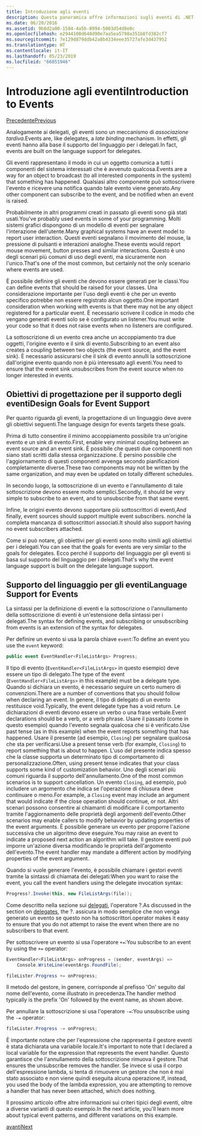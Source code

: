 ```yaml
---
title: Introduzione agli eventi
description: Questa panoramica offre informazioni sugli eventi di .NET Core e sugli obiettivi di progettazione del linguaggio per gli eventi.
ms.date: 06/20/2016
ms.assetid: 9b8d2a00-1584-4a5b-8994-5003d54d8e0c
ms.openlocfilehash: e2944100d648d90e7aa5ea5798a351b8fd382cf7
ms.sourcegitcommit: 7e129d879ddb42a8b4334eee35727afe3d437952
ms.translationtype: HT
ms.contentlocale: it-IT
ms.lasthandoff: 05/23/2019
ms.locfileid: "66051946"
---
```

# <a name="introduction-to-events"></a><span data-ttu-id="8e8d1-103">Introduzione agli eventi</span><span class="sxs-lookup"><span data-stu-id="8e8d1-103">Introduction to Events</span></span>

[<span data-ttu-id="8e8d1-104">Precedente</span><span class="sxs-lookup"><span data-stu-id="8e8d1-104">Previous</span></span>](delegates-patterns.md)

<span data-ttu-id="8e8d1-105">Analogamente ai delegati, gli eventi sono un meccanismo di *associazione tardiva*.</span><span class="sxs-lookup"><span data-stu-id="8e8d1-105">Events are, like delegates, a *late binding* mechanism.</span></span> <span data-ttu-id="8e8d1-106">In effetti, gli eventi hanno alla base il supporto del linguaggio per i delegati.</span><span class="sxs-lookup"><span data-stu-id="8e8d1-106">In fact, events are built on the language support for delegates.</span></span>

<span data-ttu-id="8e8d1-107">Gli eventi rappresentano il modo in cui un oggetto comunica a tutti i componenti del sistema interessati che è avvenuto qualcosa.</span><span class="sxs-lookup"><span data-stu-id="8e8d1-107">Events are a way for an object to broadcast (to all interested components in the system) that something has happened.</span></span> <span data-ttu-id="8e8d1-108">Qualsiasi altro componente può sottoscrivere l'evento e ricevere una notifica quando tale evento viene generato.</span><span class="sxs-lookup"><span data-stu-id="8e8d1-108">Any other component can subscribe to the event, and be notified when an event is raised.</span></span>

<span data-ttu-id="8e8d1-109">Probabilmente in altri programmi creati in passato gli eventi sono già stati usati.</span><span class="sxs-lookup"><span data-stu-id="8e8d1-109">You've probably used events in some of your programming.</span></span> <span data-ttu-id="8e8d1-110">Molti sistemi grafici dispongono di un modello di eventi per segnalare l'interazione dell'utente.</span><span class="sxs-lookup"><span data-stu-id="8e8d1-110">Many graphical systems have an event model to report user interaction.</span></span> <span data-ttu-id="8e8d1-111">Questi eventi segnalano il movimento del mouse, la pressione di pulsanti e interazioni analoghe.</span><span class="sxs-lookup"><span data-stu-id="8e8d1-111">These events would report mouse movement, button presses and similar interactions.</span></span> <span data-ttu-id="8e8d1-112">Questo è uno degli scenari più comuni di uso degli eventi, ma sicuramente non l'unico.</span><span class="sxs-lookup"><span data-stu-id="8e8d1-112">That's one of the most common, but certainly not the only scenario where events are used.</span></span>

<span data-ttu-id="8e8d1-113">È possibile definire gli eventi che devono essere generati per le classi.</span><span class="sxs-lookup"><span data-stu-id="8e8d1-113">You can define events that should be raised for your classes.</span></span> <span data-ttu-id="8e8d1-114">Una considerazione importante per l'uso degli eventi è che per un evento specifico potrebbe non essere registrato alcun oggetto.</span><span class="sxs-lookup"><span data-stu-id="8e8d1-114">One important consideration when working with events is that there may not be any object registered for a particular event.</span></span> <span data-ttu-id="8e8d1-115">È necessario scrivere il codice in modo che vengano generati eventi solo se è configurato un listener.</span><span class="sxs-lookup"><span data-stu-id="8e8d1-115">You must write your code so that it does not raise events when no listeners are configured.</span></span>

<span data-ttu-id="8e8d1-116">La sottoscrizione di un evento crea anche un accoppiamento tra due oggetti, l'origine evento e il sink di evento.</span><span class="sxs-lookup"><span data-stu-id="8e8d1-116">Subscribing to an event also creates a coupling between two objects (the event source, and the event sink).</span></span> <span data-ttu-id="8e8d1-117">È necessario assicurarsi che il sink di evento annulli la sottoscrizione dall'origine evento quando non è più interessato agli eventi.</span><span class="sxs-lookup"><span data-stu-id="8e8d1-117">You need to ensure that the event sink unsubscribes from the event source when no longer interested in events.</span></span>

## <a name="design-goals-for-event-support"></a><span data-ttu-id="8e8d1-118">Obiettivi di progettazione per il supporto degli eventi</span><span class="sxs-lookup"><span data-stu-id="8e8d1-118">Design Goals for Event Support</span></span>

<span data-ttu-id="8e8d1-119">Per quanto riguarda gli eventi, la progettazione di un linguaggio deve avere gli obiettivi seguenti.</span><span class="sxs-lookup"><span data-stu-id="8e8d1-119">The language design for events targets these goals.</span></span>

<span data-ttu-id="8e8d1-120">Prima di tutto consentire il minimo accoppiamento possibile tra un'origine evento e un sink di evento.</span><span class="sxs-lookup"><span data-stu-id="8e8d1-120">First, enable very minimal coupling between an event source and an event sink.</span></span> <span data-ttu-id="8e8d1-121">È possibile che questi due componenti non siano stati scritti dalla stessa organizzazione. È persino possibile che l'aggiornamento di questi componenti avvenga secondo pianificazioni completamente diverse.</span><span class="sxs-lookup"><span data-stu-id="8e8d1-121">These two components may not be written by the same organization, and may even be updated on totally different schedules.</span></span>

<span data-ttu-id="8e8d1-122">In secondo luogo, la sottoscrizione di un evento e l'annullamento di tale sottoscrizione devono essere molto semplici.</span><span class="sxs-lookup"><span data-stu-id="8e8d1-122">Secondly, it should be very simple to subscribe to an event, and to unsubscribe from that same event.</span></span>

<span data-ttu-id="8e8d1-123">Infine, le origini evento devono supportare più sottoscrittori di eventi,</span><span class="sxs-lookup"><span data-stu-id="8e8d1-123">And finally, event sources should support multiple event subscribers.</span></span> <span data-ttu-id="8e8d1-124">nonché la completa mancanza di sottoscrittori associati.</span><span class="sxs-lookup"><span data-stu-id="8e8d1-124">It should also support having no event subscribers attached.</span></span>

<span data-ttu-id="8e8d1-125">Come si può notare, gli obiettivi per gli eventi sono molto simili agli obiettivi per i delegati.</span><span class="sxs-lookup"><span data-stu-id="8e8d1-125">You can see that the goals for events are very similar to the goals for delegates.</span></span>
<span data-ttu-id="8e8d1-126">Ecco perché il supporto del linguaggio per gli eventi si basa sul supporto del linguaggio per i delegati.</span><span class="sxs-lookup"><span data-stu-id="8e8d1-126">That's why the event language support is built on the delegate language support.</span></span>

## <a name="language-support-for-events"></a><span data-ttu-id="8e8d1-127">Supporto del linguaggio per gli eventi</span><span class="sxs-lookup"><span data-stu-id="8e8d1-127">Language Support for Events</span></span>

<span data-ttu-id="8e8d1-128">La sintassi per la definizione di eventi e la sottoscrizione o l'annullamento della sottoscrizione di eventi è un'estensione della sintassi per i delegati.</span><span class="sxs-lookup"><span data-stu-id="8e8d1-128">The syntax for defining events, and subscribing or unsubscribing from events is an extension of the syntax for delegates.</span></span>

<span data-ttu-id="8e8d1-129">Per definire un evento si usa la parola chiave `event`:</span><span class="sxs-lookup"><span data-stu-id="8e8d1-129">To define an event you use the `event` keyword:</span></span>

```csharp
public event EventHandler<FileListArgs> Progress;
```

<span data-ttu-id="8e8d1-130">Il tipo di evento (`EventHandler<FileListArgs>` in questo esempio) deve essere un tipo di delegato.</span><span class="sxs-lookup"><span data-stu-id="8e8d1-130">The type of the event (`EventHandler<FileListArgs>` in this example) must be a delegate type.</span></span> <span data-ttu-id="8e8d1-131">Quando si dichiara un evento, è necessario seguire un certo numero di convenzioni.</span><span class="sxs-lookup"><span data-stu-id="8e8d1-131">There are a number of conventions that you should follow when declaring an event.</span></span> <span data-ttu-id="8e8d1-132">In genere, il tipo di delegato di un evento restituisce void.</span><span class="sxs-lookup"><span data-stu-id="8e8d1-132">Typically, the event delegate type has a void return.</span></span>
<span data-ttu-id="8e8d1-133">Le dichiarazioni di eventi devono essere un verbo o una frase verbale.</span><span class="sxs-lookup"><span data-stu-id="8e8d1-133">Event declarations should be a verb, or a verb phrase.</span></span>
<span data-ttu-id="8e8d1-134">Usare il passato (come in questo esempio) quando l'evento segnala qualcosa che si è verificato.</span><span class="sxs-lookup"><span data-stu-id="8e8d1-134">Use past tense (as in this example) when the event reports something that has happened.</span></span> <span data-ttu-id="8e8d1-135">Usare il presente (ad esempio, `Closing`) per segnalare qualcosa che sta per verificarsi.</span><span class="sxs-lookup"><span data-stu-id="8e8d1-135">Use a present tense verb (for example, `Closing`) to report something that is about to happen.</span></span> <span data-ttu-id="8e8d1-136">L'uso del presente indica spesso che la classe supporta un determinato tipo di comportamento di personalizzazione.</span><span class="sxs-lookup"><span data-stu-id="8e8d1-136">Often, using present tense indicates that your class supports some kind of customization behavior.</span></span> <span data-ttu-id="8e8d1-137">Uno degli scenari più comuni riguarda il supporto dell'annullamento.</span><span class="sxs-lookup"><span data-stu-id="8e8d1-137">One of the most common scenarios is to support cancellation.</span></span> <span data-ttu-id="8e8d1-138">Un evento `Closing`, ad esempio, può includere un argomento che indica se l'operazione di chiusura deve continuare o meno.</span><span class="sxs-lookup"><span data-stu-id="8e8d1-138">For example, a `Closing` event may include an argument that would indicate if the close operation should continue, or not.</span></span>  <span data-ttu-id="8e8d1-139">Altri scenari possono consentire ai chiamanti di modificare il comportamento tramite l'aggiornamento delle proprietà degli argomenti dell'evento.</span><span class="sxs-lookup"><span data-stu-id="8e8d1-139">Other scenarios may enable callers to modify behavior by updating properties of the event arguments.</span></span> <span data-ttu-id="8e8d1-140">È possibile generare un evento per proporre l'azione successiva che un algoritmo deve eseguire.</span><span class="sxs-lookup"><span data-stu-id="8e8d1-140">You may raise an event to indicate a proposed next action an algorithm will take.</span></span> <span data-ttu-id="8e8d1-141">Il gestore eventi può imporre un'azione diversa modificando le proprietà dell'argomento dell'evento.</span><span class="sxs-lookup"><span data-stu-id="8e8d1-141">The event handler may mandate a different action by modifying  properties of the event argument.</span></span>

<span data-ttu-id="8e8d1-142">Quando si vuole generare l'evento, è possibile chiamare i gestori eventi tramite la sintassi di chiamata dei delegati:</span><span class="sxs-lookup"><span data-stu-id="8e8d1-142">When you want to raise the event, you call the event handlers using the delegate invocation syntax:</span></span>

```csharp
Progress?.Invoke(this, new FileListArgs(file));
```

<span data-ttu-id="8e8d1-143">Come descritto nella sezione sui [delegati](delegates-patterns.md), l'operatore ?.</span><span class="sxs-lookup"><span data-stu-id="8e8d1-143">As discussed in the section on [delegates](delegates-patterns.md), the ?.</span></span>
<span data-ttu-id="8e8d1-144">assicura in modo semplice che non venga generato un evento se questo non ha sottoscrittori.</span><span class="sxs-lookup"><span data-stu-id="8e8d1-144">operator makes it easy to ensure that you do not attempt to raise the event when there are no subscribers to that event.</span></span>
 
<span data-ttu-id="8e8d1-145">Per sottoscrivere un evento si usa l'operatore `+=`:</span><span class="sxs-lookup"><span data-stu-id="8e8d1-145">You subscribe to an event by using the `+=` operator:</span></span>

```csharp
EventHandler<FileListArgs> onProgress = (sender, eventArgs) => 
    Console.WriteLine(eventArgs.FoundFile);

fileLister.Progress += onProgress;
```

<span data-ttu-id="8e8d1-146">Il metodo del gestore, in genere, corrisponde al prefisso 'On' seguito dal nome dell'evento, come illustrato in precedenza.</span><span class="sxs-lookup"><span data-stu-id="8e8d1-146">The handler method typically is the prefix 'On' followed by the event name, as shown above.</span></span>

<span data-ttu-id="8e8d1-147">Per annullare la sottoscrizione si usa l'operatore `-=`:</span><span class="sxs-lookup"><span data-stu-id="8e8d1-147">You unsubscribe using the `-=` operator:</span></span>

```csharp
fileLister.Progress -= onProgress;
```

<span data-ttu-id="8e8d1-148">È importante notare che per l'espressione che rappresenta il gestore eventi è stata dichiarata una variabile locale.</span><span class="sxs-lookup"><span data-stu-id="8e8d1-148">It's important to note that I declared a local variable for the expression that represents the event handler.</span></span> <span data-ttu-id="8e8d1-149">Questo garantisce che l'annullamento della sottoscrizione rimuova il gestore.</span><span class="sxs-lookup"><span data-stu-id="8e8d1-149">That ensures the unsubscribe removes the handler.</span></span>
<span data-ttu-id="8e8d1-150">Se invece si usa il corpo dell'espressione lambda, si tenta di rimuovere un gestore che non è mai stato associato e non viene quindi eseguita alcuna operazione.</span><span class="sxs-lookup"><span data-stu-id="8e8d1-150">If, instead, you used the body of the lambda expression, you are attempting to remove a handler that has never been attached, which does nothing.</span></span>

<span data-ttu-id="8e8d1-151">Il prossimo articolo offre altre informazioni sui criteri tipici degli eventi, oltre a diverse varianti di questo esempio.</span><span class="sxs-lookup"><span data-stu-id="8e8d1-151">In the next article, you'll learn more about typical event patterns, and different variations on this example.</span></span>

[<span data-ttu-id="8e8d1-152">avanti</span><span class="sxs-lookup"><span data-stu-id="8e8d1-152">Next</span></span>](event-pattern.md)
